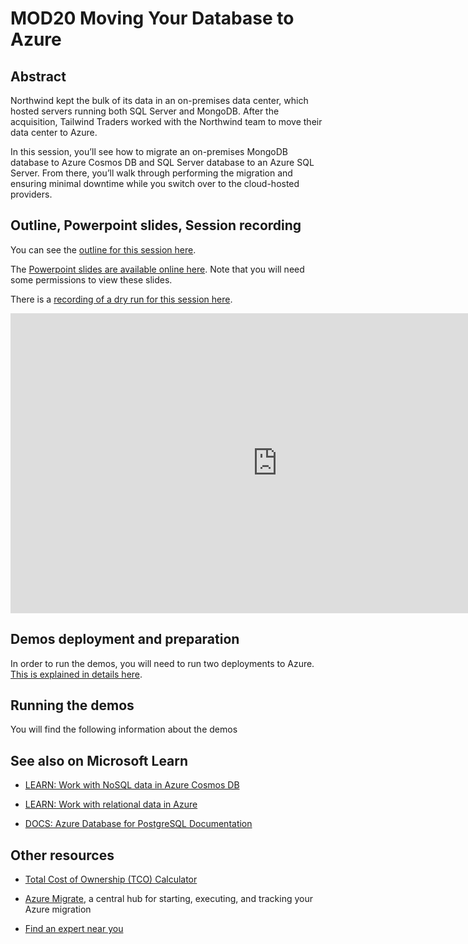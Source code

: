 # MOD20 Moving Your Database to Azure

## Abstract

Northwind kept the bulk of its data in an on-premises data center, which hosted servers running both SQL Server and MongoDB. After the acquisition, Tailwind Traders worked with the Northwind team to move their data center to Azure. 

In this session, you’ll see how to migrate an on-premises MongoDB database to Azure Cosmos DB and SQL Server database to an Azure SQL Server. From there, you’ll walk through performing the migration and ensuring minimal downtime while you switch over to the cloud-hosted providers. 

## Outline, Powerpoint slides, Session recording

You can see the [outline for this session here](./00-outline.md). 

The [Powerpoint slides are available online here](https://microsoft.sharepoint.com/:p:/t/CloudDevAdvocacy/EV37sX0MXLtAgtPPYj8lEwYBF6BaxEvB6mDGS5T4-t72zA?e=yjAxyg). Note that you will need some permissions to view these slides.

There is a [recording of a dry run for this session here](https://msit.microsoftstream.com/video/564c9557-4737-4f18-9ddd-1b11e9a19996).

<iframe width="853" height="480" src="https://msit.microsoftstream.com/embed/video/564c9557-4737-4f18-9ddd-1b11e9a19996?autoplay=false&amp;showinfo=true" allowfullscreen style="border:none;"></iframe>

## Demos deployment and preparation

In order to run the demos, you will need to run two deployments to Azure. [This is explained in details here](./01-preparation.md).

## Running the demos

You will find the following information about the demos

## See also on Microsoft Learn

- [LEARN: Work with NoSQL data in Azure Cosmos DB](https://aka.ms/mod20g-learn-nosql)

- [LEARN: Work with relational data in Azure](https://aka.ms/mod20g-learn-sql)

- [DOCS: Azure Database for PostgreSQL Documentation](https://aka.ms/mod20g-docs-postgresql)

## Other resources

- [Total Cost of Ownership (TCO) Calculator](https://aka.ms/mod20g-tco)

- [Azure Migrate](https://aka.ms/mod20g-migrate), a central hub for starting, executing, and tracking your Azure migration

- [Find an expert near you](https://aka.ms/mod20g-experts)
